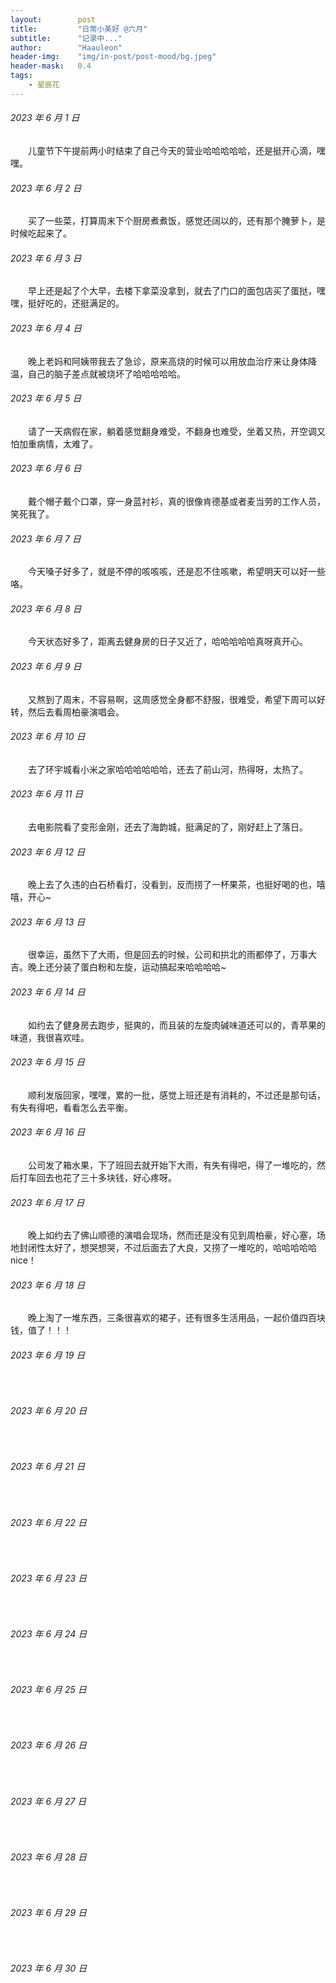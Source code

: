 ```yaml
---
layout:        post
title:         "日常小美好 @六月"
subtitle:      "记录中..."
author:        "Haauleon"
header-img:    "img/in-post/post-mood/bg.jpeg"
header-mask:   0.4
tags:
    - 星辰花
---
```


###### 2023 年 6 月 1 日
&emsp;&emsp;儿童节下午提前两小时结束了自己今天的营业哈哈哈哈哈，还是挺开心滴，嘿嘿。

###### 2023 年 6 月 2 日
&emsp;&emsp;买了一些菜，打算周末下个厨房煮煮饭，感觉还阔以的，还有那个腌萝卜，是时候吃起来了。

###### 2023 年 6 月 3 日
&emsp;&emsp;早上还是起了个大早，去楼下拿菜没拿到，就去了门口的面包店买了蛋挞，嘿嘿，挺好吃的，还挺满足的。

###### 2023 年 6 月 4 日
&emsp;&emsp;晚上老妈和阿姨带我去了急诊，原来高烧的时候可以用放血治疗来让身体降温，自己的脑子差点就被烧坏了哈哈哈哈哈。

###### 2023 年 6 月 5 日
&emsp;&emsp;请了一天病假在家，躺着感觉翻身难受，不翻身也难受，坐着又热，开空调又怕加重病情，太难了。

###### 2023 年 6 月 6 日
&emsp;&emsp;戴个帽子戴个口罩，穿一身蓝衬衫，真的很像肯德基或者麦当劳的工作人员，笑死我了。

###### 2023 年 6 月 7 日
&emsp;&emsp;今天嗓子好多了，就是不停的咳咳咳，还是忍不住咳嗽，希望明天可以好一些咯。

###### 2023 年 6 月 8 日
&emsp;&emsp;今天状态好多了，距离去健身房的日子又近了，哈哈哈哈哈真呀真开心。

###### 2023 年 6 月 9 日
&emsp;&emsp;又熬到了周末，不容易啊，这周感觉全身都不舒服，很难受，希望下周可以好转，然后去看周柏豪演唱会。

###### 2023 年 6 月 10 日
&emsp;&emsp;去了环宇城看小米之家哈哈哈哈哈哈，还去了前山河，热得呀，太热了。

###### 2023 年 6 月 11 日
&emsp;&emsp;去电影院看了变形金刚，还去了海韵城，挺满足的了，刚好赶上了落日。

###### 2023 年 6 月 12 日
&emsp;&emsp;晚上去了久违的白石桥看灯，没看到，反而捞了一杯果茶，也挺好喝的也，嘻嘻，开心~

###### 2023 年 6 月 13 日
&emsp;&emsp;很幸运，虽然下了大雨，但是回去的时候，公司和拱北的雨都停了，万事大吉。晚上还分装了蛋白粉和左旋，运动搞起来哈哈哈哈~

###### 2023 年 6 月 14 日
&emsp;&emsp;如约去了健身房去跑步，挺爽的，而且装的左旋肉碱味道还可以的，青苹果的味道，我很喜欢哇。

###### 2023 年 6 月 15 日
&emsp;&emsp;顺利发版回家，嘿嘿，累的一批，感觉上班还是有消耗的，不过还是那句话，有失有得吧，看看怎么去平衡。

###### 2023 年 6 月 16 日
&emsp;&emsp;公司发了箱水果，下了班回去就开始下大雨，有失有得吧，得了一堆吃的，然后打车回去也花了三十多块钱，好心疼呀。

###### 2023 年 6 月 17 日
&emsp;&emsp;晚上如约去了佛山顺德的演唱会现场，然而还是没有见到周柏豪，好心塞，场地封闭性太好了，想哭想哭，不过后面去了大良，又捞了一堆吃的，哈哈哈哈哈nice！

###### 2023 年 6 月 18 日
&emsp;&emsp;晚上淘了一堆东西，三条很喜欢的裙子，还有很多生活用品，一起价值四百块钱，值了！！！

###### 2023 年 6 月 19 日
&emsp;&emsp;

###### 2023 年 6 月 20 日
&emsp;&emsp;

###### 2023 年 6 月 21 日
&emsp;&emsp;

###### 2023 年 6 月 22 日
&emsp;&emsp;

###### 2023 年 6 月 23 日
&emsp;&emsp;

###### 2023 年 6 月 24 日
&emsp;&emsp;

###### 2023 年 6 月 25 日
&emsp;&emsp;

###### 2023 年 6 月 26 日
&emsp;&emsp;

###### 2023 年 6 月 27 日
&emsp;&emsp;

###### 2023 年 6 月 28 日
&emsp;&emsp;

###### 2023 年 6 月 29 日
&emsp;&emsp;

###### 2023 年 6 月 30 日
&emsp;&emsp;